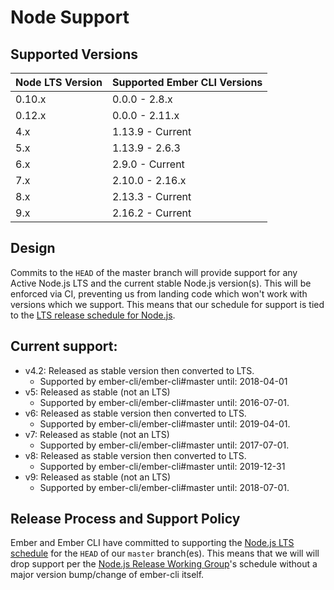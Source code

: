 # Node Support

## Supported Versions

| Node LTS Version | Supported Ember CLI Versions |
|------------------|------------------------------|
| 0.10.x           | 0.0.0 - 2.8.x                |
| 0.12.x           | 0.0.0 - 2.11.x               |
| 4.x              | 1.13.9 - Current             |
| 5.x              | 1.13.9 - 2.6.3               |
| 6.x              | 2.9.0 - Current              |
| 7.x              | 2.10.0 - 2.16.x              |
| 8.x              | 2.13.3 - Current             |
| 9.x              | 2.16.2 - Current             |

## Design

Commits to the `HEAD` of the master branch will provide support for any Active
Node.js LTS and the current stable Node.js version(s).
This will be enforced via CI, preventing us from landing code which won't work
with versions which we support. This means that our schedule for support is
tied to the [LTS release schedule for
Node.js](https://github.com/nodejs/LTS#lts_schedule).

## Current support:

* v4.2: Released as stable version then converted to LTS.
  * Supported by ember-cli/ember-cli#master until: 2018-04-01
* v5: Released as stable (not an LTS)
  * Supported by ember-cli/ember-cli#master until: 2016-07-01.
* v6: Released as stable version then converted to LTS. 
  * Supported by ember-cli/ember-cli#master until: 2019-04-01.
* v7: Released as stable (not an LTS)
  * Supported by ember-cli/ember-cli#master until: 2017-07-01.
* v8: Released as stable version then converted to LTS.
  * Supported by ember-cli/ember-cli#master until: 2019-12-31
* v9: Released as stable (not an LTS)
  * Supported by ember-cli/ember-cli#master until: 2018-07-01.

## Release Process and Support Policy

Ember and Ember CLI have committed to supporting the [Node.js LTS schedule](https://github.com/nodejs/LTS#lts-schedule)
for the `HEAD` of our `master` branch(es). This means that we will will drop support
per the [Node.js Release Working Group](https://github.com/nodejs/Release)'s schedule without a major version
bump/change of ember-cli itself.
